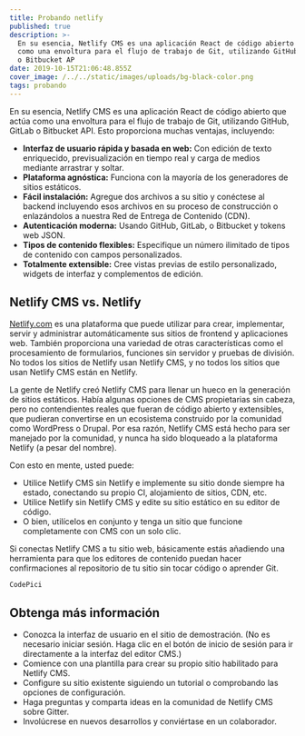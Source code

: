 ```yaml
---
title: Probando netlify
published: true
description: >-
  En su esencia, Netlify CMS es una aplicación React de código abierto que actúa
  como una envoltura para el flujo de trabajo de Git, utilizando GitHub, GitLab
  o Bitbucket AP
date: 2019-10-15T21:06:48.855Z
cover_image: /../../static/images/uploads/bg-black-color.png
tags: probando
---
```



En su esencia, Netlify CMS es una aplicación React de código abierto que actúa como una envoltura para el flujo de trabajo de Git, utilizando GitHub, GitLab o Bitbucket API. Esto proporciona muchas ventajas, incluyendo:

* **Interfaz de usuario rápida y basada en web:** Con edición de texto enriquecido, previsualización en tiempo real y carga de medios mediante arrastrar y soltar.
* **Plataforma agnóstica:** Funciona con la mayoría de los generadores de sitios estáticos.
* **Fácil instalación:** Agregue dos archivos a su sitio y conéctese al backend incluyendo esos archivos en su proceso de construcción o enlazándolos a nuestra Red de Entrega de Contenido (CDN).
* **Autenticación moderna:** Usando GitHub, GitLab, o Bitbucket y tokens web JSON.
* **Tipos de contenido flexibles:** Especifique un número ilimitado de tipos de contenido con campos personalizados.
* **Totalmente extensible:** Cree vistas previas de estilo personalizado, widgets de interfaz y complementos de edición.

## Netlify CMS vs. Netlify

[Netlify.com](netlify.com) es una plataforma que puede utilizar para crear, implementar, servir y administrar automáticamente sus sitios de frontend y aplicaciones web. También proporciona una variedad de otras características como el procesamiento de formularios, funciones sin servidor y pruebas de división. No todos los sitios de Netlify usan Netlify CMS, y no todos los sitios que usan Netlify CMS están en Netlify.

La gente de Netlify creó Netlify CMS para llenar un hueco en la generación de sitios estáticos. Había algunas opciones de CMS propietarias sin cabeza, pero no contendientes reales que fueran de código abierto y extensibles, que pudieran convertirse en un ecosistema construido por la comunidad como WordPress o Drupal. Por esa razón, Netlify CMS está hecho para ser manejado por la comunidad, y nunca ha sido bloqueado a la plataforma Netlify (a pesar del nombre).

Con esto en mente, usted puede:

* Utilice Netlify CMS sin Netlify e implemente su sitio donde siempre ha estado, conectando su propio CI, alojamiento de sitios, CDN, etc.
* Utilice Netlify sin Netlify CMS y edite su sitio estático en su editor de código.
* O bien, utilícelos en conjunto y tenga un sitio que funcione completamente con CMS con un solo clic.

Si conectas Netlify CMS a tu sitio web, básicamente estás añadiendo una herramienta para que los editores de contenido puedan hacer confirmaciones al repositorio de tu sitio sin tocar código o aprender Git.

```
CodePici
```

## Obtenga más información

* Conozca la interfaz de usuario en el sitio de demostración. (No es necesario iniciar sesión. Haga clic en el botón de inicio de sesión para ir directamente a la interfaz del editor CMS.)
* Comience con una plantilla para crear su propio sitio habilitado para Netlify CMS.
* Configure su sitio existente siguiendo un tutorial o comprobando las opciones de configuración.
* Haga preguntas y comparta ideas en la comunidad de Netlify CMS sobre Gitter.
* Involúcrese en nuevos desarrollos y conviértase en un colaborador.
